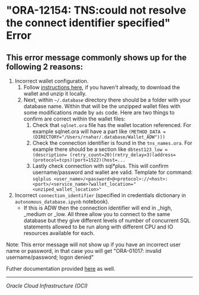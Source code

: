 # "ORA-12154: TNS:could not resolve the connect identifier specified" Error

## This error message commonly shows up for the following 2 reasons:
1. Incorrect wallet configuration.
   1. Follow [instructions here](https://github.com/oracle/oci-data-science-ai-samples/blob/master/environment_examples/database/autonomous_database.ipynb), if you haven't already, to download the wallet and unzip it locally.
   2. Next, within `~/.database` directory there should be a folder with your database name. Within that will be the unzipped wallet files with some modifications made by `ads` code.  Here are two things to confirm are correct within the wallet files:
      1. Check that `sqlnet.ora` file has the wallet location referenced. 
      For example sqlnet.ora will have a part like `(METHOD_DATA = (DIRECTORY="/Users/rnahar/.database/Wallet_ADW")))`
      2. Check the connection identifier is found in the `tns_names.ora`. 
      For example there should be a section like `dbtest123_low = (description= (retry_count=20)(retry_delay=3)(address=(protocol=tcps)(port=1522)(host=...`
      3. Lastly check connection with sql*plus. This will confirm username/password and wallet are valid. Template for command:
      `sqlplus <user_name>/<password>@<protocol>://<host>:<port>/<service_name>?wallet_location="<unziped_wallet_location>"`
2. Incorrect `connection_identifier` (specified in credentials dictionary in `autonomous_database.ipynb` notebook).
   - If this is ADW then the connection identifier will end in _high, _medium or _low. All three allow you to connect to the same database but they give different levels of number of concurrent SQL statements allowed to be run along with different CPU and IO resources available for each.

Note: This error message will not show up if you have an incorrect user name or password, in that case you will get "ORA-01017: invalid username/password; logon denied"

Futher documentation provided [here](https://docs.oracle.com/en-us/iaas/tools/ads-sdk/latest/user_guide/configuration/configuration.html?highlight=autonomous%20database#setup-for-adb) as well.

___

*Oracle Cloud Infrastructure (OCI)*
